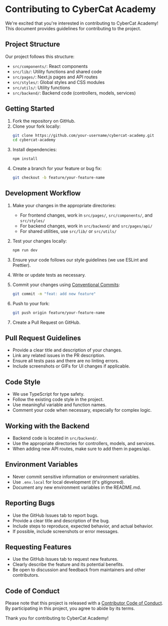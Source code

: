 # Contributing to CyberCat Academy

We're excited that you're interested in contributing to CyberCat Academy! This document provides guidelines for contributing to the project.

## Project Structure

Our project follows this structure:
- `src/components/`: React components
- `src/lib/`: Utility functions and shared code
- `src/pages/`: Next.js pages and API routes
- `src/styles/`: Global styles and CSS modules
- `src/utils/`: Utility functions
- `src/backend/`: Backend code (controllers, models, services)

## Getting Started

1. Fork the repository on GitHub.
2. Clone your fork locally:
    ```bash
    git clone https://github.com/your-username/cybercat-academy.git
    cd cybercat-academy
    ```
3. Install dependencies:
    ```bash
    npm install
    ```
4. Create a branch for your feature or bug fix:
    ```bash
    git checkout -b feature/your-feature-name
    ```

## Development Workflow

1. Make your changes in the appropriate directories:
   - For frontend changes, work in `src/pages/`, `src/components/`, and `src/styles/`
   - For backend changes, work in `src/backend/` and `src/pages/api/`
   - For shared utilities, use `src/lib/` or `src/utils/`

2. Test your changes locally:
    ```bash
    npm run dev
    ```

3. Ensure your code follows our style guidelines (we use ESLint and Prettier).

4. Write or update tests as necessary.

5. Commit your changes using [Conventional Commits](https://www.conventionalcommits.org/):
    ```bash
    git commit -m "feat: add new feature"
    ```

6. Push to your fork:
    ```bash
    git push origin feature/your-feature-name
    ```

7. Create a Pull Request on GitHub.

## Pull Request Guidelines

- Provide a clear title and description of your changes.
- Link any related issues in the PR description.
- Ensure all tests pass and there are no linting errors.
- Include screenshots or GIFs for UI changes if applicable.

## Code Style

- We use TypeScript for type safety.
- Follow the existing code style in the project.
- Use meaningful variable and function names.
- Comment your code when necessary, especially for complex logic.

## Working with the Backend

- Backend code is located in `src/backend/`.
- Use the appropriate directories for controllers, models, and services.
- When adding new API routes, make sure to add them in pages/api.

## Environment Variables

- Never commit sensitive information or environment variables.
- Use `.env.local` for local development (it's gitignored).
- Document any new environment variables in the README.md.

## Reporting Bugs

- Use the GitHub Issues tab to report bugs.
- Provide a clear title and description of the bug.
- Include steps to reproduce, expected behavior, and actual behavior.
- If possible, include screenshots or error messages.

## Requesting Features

- Use the GitHub Issues tab to request new features.
- Clearly describe the feature and its potential benefits.
- Be open to discussion and feedback from maintainers and other contributors.

## Code of Conduct

Please note that this project is released with a [Contributor Code of Conduct](CODE_OF_CONDUCT.md). By participating in this project, you agree to abide by its terms.

Thank you for contributing to CyberCat Academy!